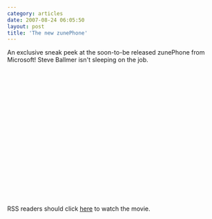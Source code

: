 ```yaml
---
category: articles
date: 2007-08-24 06:05:50
layout: post
title: 'The new zunePhone'
---
```


<p>An exclusive sneak peek at the soon-to-be released zunePhone from Microsoft! Steve Ballmer isn't sleeping on the job.</p>

<iframe title="The new zunePhone" width="480" height="300" data-src="//www.youtube.com/embed/nRKIDdIaFyE" frameborder="0" allowfullscreen></iframe>

<p>RSS readers should click <a href="//joaobordalo.com/articles/2007/08/24/the-new-zunephone">here</a> to watch the movie.</p>
